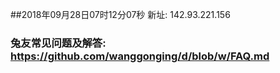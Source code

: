 ##2018年09月28日07时12分07秒 新址: 142.93.221.156
### 兔友常见问题及解答: https://github.com/wanggonging/d/blob/w/FAQ.md
